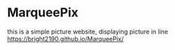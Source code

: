 # MarqueePix
this is a simple picture website, displaying picture in line
 https://bright2190.github.io/MarqueePix/
